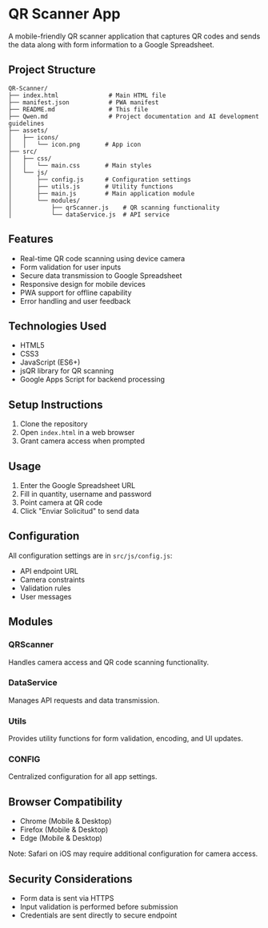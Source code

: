 # QR Scanner App

A mobile-friendly QR scanner application that captures QR codes and sends the data along with form information to a Google Spreadsheet.

## Project Structure

```
QR-Scanner/
├── index.html              # Main HTML file
├── manifest.json           # PWA manifest
├── README.md               # This file
├── Qwen.md                 # Project documentation and AI development guidelines
├── assets/
│   ├── icons/
│   │   └── icon.png       # App icon
├── src/
│   ├── css/
│   │   └── main.css       # Main styles
│   └── js/
│       ├── config.js      # Configuration settings
│       ├── utils.js       # Utility functions
│       ├── main.js        # Main application module
│       └── modules/
│           ├── qrScanner.js    # QR scanning functionality
│           └── dataService.js  # API service
```

## Features

- Real-time QR code scanning using device camera
- Form validation for user inputs
- Secure data transmission to Google Spreadsheet
- Responsive design for mobile devices
- PWA support for offline capability
- Error handling and user feedback

## Technologies Used

- HTML5
- CSS3
- JavaScript (ES6+)
- jsQR library for QR scanning
- Google Apps Script for backend processing

## Setup Instructions

1. Clone the repository
2. Open `index.html` in a web browser
3. Grant camera access when prompted

## Usage

1. Enter the Google Spreadsheet URL
2. Fill in quantity, username and password
3. Point camera at QR code
4. Click "Enviar Solicitud" to send data

## Configuration

All configuration settings are in `src/js/config.js`:
- API endpoint URL
- Camera constraints
- Validation rules
- User messages

## Modules

### QRScanner
Handles camera access and QR code scanning functionality.

### DataService
Manages API requests and data transmission.

### Utils
Provides utility functions for form validation, encoding, and UI updates.

### CONFIG
Centralized configuration for all app settings.

## Browser Compatibility

- Chrome (Mobile & Desktop)
- Firefox (Mobile & Desktop)
- Edge (Mobile & Desktop)

Note: Safari on iOS may require additional configuration for camera access.

## Security Considerations

- Form data is sent via HTTPS
- Input validation is performed before submission
- Credentials are sent directly to secure endpoint